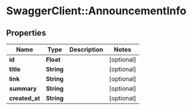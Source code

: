 # SwaggerClient::AnnouncementInfo

## Properties
Name | Type | Description | Notes
------------ | ------------- | ------------- | -------------
**id** | **Float** |  | [optional] 
**title** | **String** |  | [optional] 
**link** | **String** |  | [optional] 
**summary** | **String** |  | [optional] 
**created_at** | **String** |  | [optional] 


